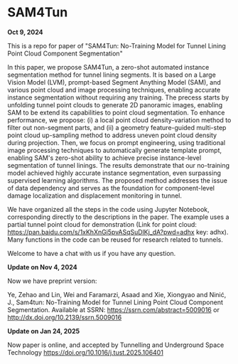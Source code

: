 # SAM4Tun

**Oct 9, 2024**

This is a repo for paper of "SAM4Tun: No-Training Model for Tunnel Lining Point Cloud Component Segmentation" 

In this paper, we propose SAM4Tun, a zero-shot automated instance segmentation method for tunnel lining segments. It is based on a Large Vision Model (LVM), prompt-based Segment Anything Model (SAM), and various point cloud and image processing techniques, enabling accurate instance segmentation  without requiring any training. The precess starts by unfolding tunnel point clouds to generate 2D panoramic images, enabling SAM to be extend its capabilities to point cloud segmentation. To enhance performance, we propose: (i) a local point cloud density-variation method to filter out non-segment parts, and (ii) a geometry feature-guided multi-step point cloud up-sampling method to address uneven point cloud density during projection. Then, we focus on prompt engineering, using traditional image processing techniques to automatically generate template prompt, enabling SAM's zero-shot ability to achieve precise instance-level segmentation of tunnel linings. The results demonstrate that our no-training model achieved highly accurate instance segmentation, even surpassing supervised learning algorithms. The proposed method addresses the issue of data dependency and serves as the foundation for component-level damage localization and displacement monitoring in tunnel.

We have organized all the steps in the code using Jupyter Notebook, corresponding directly to the descriptions in the paper. The example uses a partial tunnel point cloud for demonstration (Link for point cloud: https://pan.baidu.com/s/1xKhXnGi5pvASqSuDlKj_dA?pwd=adhx key: adhx). Many functions in the code can be reused for research related to tunnels.

Welcome to have a chat with us if you have any question.

**Update on Nov 4, 2024**

Now we have preprint version:

Ye, Zehao and Lin, Wei and Faramarzi, Asaad and Xie, Xiongyao and Ninić, J., Sam4tun: No-Training Model for Tunnel Lining Point Cloud Component Segmentation. Available at SSRN: https://ssrn.com/abstract=5009016 or http://dx.doi.org/10.2139/ssrn.5009016 

**Update on Jan 24, 2025**

Now paper is online, and accepted by Tunnelling and Underground Space Technology
https://doi.org/10.1016/j.tust.2025.106401
